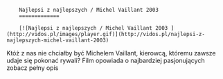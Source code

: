 
        Najlepsi z najlepszych / Michel Vaillant 2003 
        =============
        
        [![Najlepsi z najlepszych / Michel Vaillant 2003 ](http://vidos.pl/images/player.gif)](http://vidos.pl/najlepsi-z-najlepszych-michel-vaillant-2003)
        
        
 Któż z nas nie chciałby być Michelem Vaillant, kierowcą, któremu zawsze udaje się pokonać rywali? Film opowiada o najbardziej pasjonujących zobacz pełny opis
    